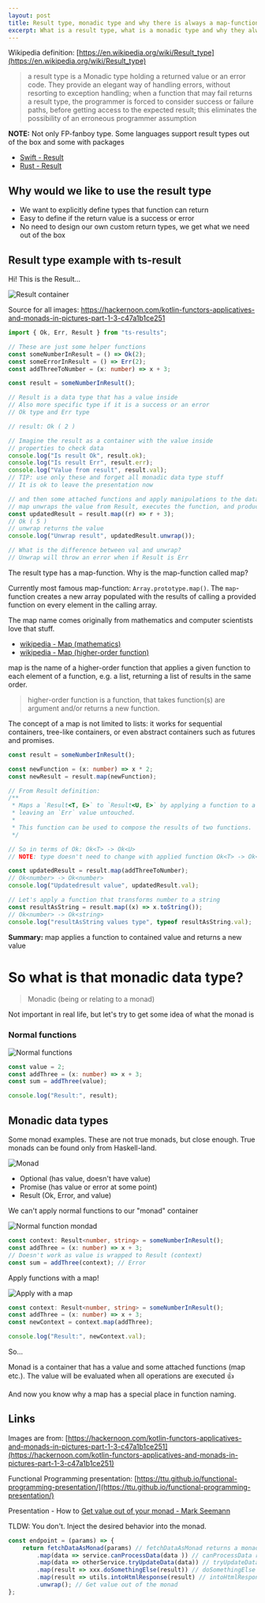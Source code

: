 ```yaml
---
layout: post
title: Result type, monadic type and why there is always a map-function?
excerpt: What is a result type, what is a monadic type and why they always have a map-function.
---
```


Wikipedia definition: [https://en.wikipedia.org/wiki/Result_type](https://en.wikipedia.org/wiki/Result_type)

> a result type is a Monadic type holding a returned value or an error code. They provide an elegant way of handling errors, without resorting to exception handling; when a function that may fail returns a result type, the programmer is forced to consider success or failure paths, before getting access to the expected result; this eliminates the possibility of an erroneous programmer assumption

**NOTE:** Not only FP-fanboy type. Some languages support result types out of the box and some with packages

- [Swift - Result](https://developer.apple.com/documentation/swift/result)
- [Rust - Result](https://doc.rust-lang.org/std/result/)

## Why would we like to use the result type

- We want to explicitly define types that function can return
- Easy to define if the return value is a success or error
- No need to design our own custom return types, we get what we need out of the box

## Result type example with ts-result

Hi! This is the Result...

![Result container](/images/posts/result-type/result_type_1.png)

Source for all images: https://hackernoon.com/kotlin-functors-applicatives-and-monads-in-pictures-part-1-3-c47a1b1ce251

```ts
import { Ok, Err, Result } from "ts-results";

// These are just some helper functions
const someNumberInResult = () => Ok(2);
const someErrorInResult = () => Err(2);
const addThreeToNumber = (x: number) => x + 3;

const result = someNumberInResult();

// Result is a data type that has a value inside
// Also more specific type if it is a success or an error
// Ok type and Err type

// result: Ok ( 2 )

// Imagine the result as a container with the value inside
// properties to check data
console.log("Is result Ok", result.ok);
console.log("Is result Err", result.err);
console.log("Value from result", result.val);
// TIP: use only these and forget all monadic data type stuff
// It is ok to leave the presentation now

// and then some attached functions and apply manipulations to the data
// map unwraps the value from Result, executes the function, and produces a new Result
const updatedResult = result.map((r) => r + 3);
// Ok ( 5 )
// unwrap returns the value
console.log("Unwrap result", updatedResult.unwrap());

// What is the difference between val and unwrap?
// Unwrap will throw an error when if Result is Err
```

The result type has a map-function. Why is the map-function called map?

Currently most famous map-function: `Array.prototype.map()`. The `map`-function creates a new array populated with the results of calling a provided function on every element in the calling array.

The map name comes originally from mathematics and computer scientists love that stuff.

- [wikipedia - Map (mathematics)](https://en.wikipedia.org/wiki/Map_(mathematics))
- [wikipedia - Map (higher-order function)](https://en.wikipedia.org/wiki/Map_(higher-order_function))

map is the name of a higher-order function that applies a given function to each element of a function, e.g. a list, returning a list of results in the same order.

> higher-order function is a function, that takes function(s) are argument and/or returns a new function.

The concept of a map is not limited to lists: it works for sequential containers, tree-like containers, or even abstract containers such as futures and promises.

```ts
const result = someNumberInResult();

const newFunction = (x: number) => x * 2;
const newResult = result.map(newFunction);

// From Result definition:
/**
 * Maps a `Result<T, E>` to `Result<U, E>` by applying a function to a contained `Ok` value,
 * leaving an `Err` value untouched.
 *
 * This function can be used to compose the results of two functions.
 */

// So in terms of Ok: Ok<T> -> Ok<U>
// NOTE: type doesn't need to change with applied function Ok<T> -> Ok<T>

const updatedResult = result.map(addThreeToNumber);
// Ok<number> -> Ok<number>
console.log("Updatedresult value", updatedResult.val);

// Let's apply a function that transforms number to a string
const resultAsString = result.map((x) => x.toString());
// Ok<number> -> Ok<string>
console.log("resultAsString values type", typeof resultAsString.val);
```
__Summary:__ map applies a function to contained value and returns a new value

# So what is that monadic data type?

> Monadic (being or relating to a monad)

Not important in real life, but let's try to get some idea of what the monad is

### Normal functions

![Normal functions](/images/posts/result-type/result_type_2.png)

```ts
const value = 2;
const addThree = (x: number) => x + 3;
const sum = addThree(value);

console.log("Result:", result);
```

## Monadic data types

Some monad examples. These are not true monads, but close enough. True monads can be found only from Haskell-land.

![Monad](/images/posts/result-type/result_type_3.png)

- Optional (has value, doesn't have value)
- Promise (has value or error at some point)
- Result (Ok, Error, and value)

We can't apply normal functions to our "monad" container

![Normal function mondad](/images/posts/result-type/result_type_4.png)

```ts
const context: Result<number, string> = someNumberInResult();
const addThree = (x: number) => x + 3;
// Doesn't work as value is wrapped to Result (context)
const sum = addThree(context); // Error
```

Apply functions with a map!

![Apply with a map](/images/posts/result-type/result_type_5.png)

```ts
const context: Result<number, string> = someNumberInResult();
const addThree = (x: number) => x + 3;
const newContext = context.map(addThree);

console.log("Result:", newContext.val);
```

So...

Monad is a container that has a value and some attached functions (map etc.). The value will be evaluated when all operations are executed 👍

And now you know why a map has a special place in function naming.

## Links

Images are from: [https://hackernoon.com/kotlin-functors-applicatives-and-monads-in-pictures-part-1-3-c47a1b1ce251](https://hackernoon.com/kotlin-functors-applicatives-and-monads-in-pictures-part-1-3-c47a1b1ce251)

Functional Programming presentation: [https://ttu.github.io/functional-programming-presentation/](https://ttu.github.io/functional-programming-presentation/)

Presentation - How to [Get value out of your monad - Mark Seemann](https://www.youtube.com/watch?v=F9bznonKc64)

TLDW: You don't. Inject the desired behavior into the monad.

```js
const endpoint = (params) => {
	return fetchDataAsMonad(params) // fetchDataAsMonad returns a monad
		.map(data => service.canProcessData(data )) // canProcessData returns a monad
		.map(data => otherService.tryUpdateData(data)) // tryUpdateData returns a monad
		.map(result => xxx.doSomethingElse(result)) // doSomethingElse returns a monad
		.map(result => utils.intoHtmlResponse(result) // intoHtmlResponse returns a monad
		.unwrap(); // Get value out of the monad
};
```
